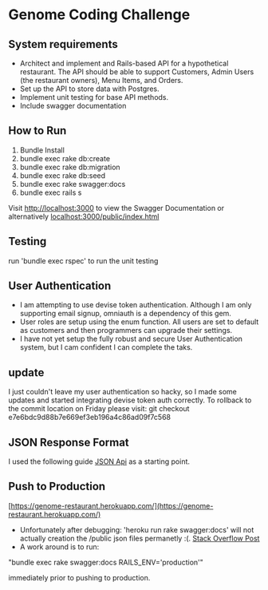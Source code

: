 # Genome Coding Challenge

## System requirements
- Architect and implement and Rails-based API for a hypothetical restaurant. The API should be able to support Customers, Admin Users (the restaurant owners), Menu Items, and Orders.
- Set up the API to store data with Postgres.
- Implement unit testing for base API methods.
- Include swagger documentation

##  How to Run

1. Bundle Install
2. bundle exec rake db:create
3. bundle exec rake db:migration
4. bundle exec rake db:seed
5. bundle exec rake swagger:docs
6. bundle exec rails s

Visit [http://localhost:3000](http://localhost:3000) to view the Swagger Documentation or alternatively [localhost:3000/public/index.html](localhost:3000/public/index.html)

## Testing

run 'bundle exec rspec' to run the unit testing

## User Authentication

- I am attempting to use devise token authentication. Although I am only supporting email signup, omniauth is a dependency of this gem.
- User roles are setup using the enum function. All users are set to default as customers and then programmers can upgrade their settings.
- I have not yet setup the fully robust and secure User Authentication system, but I cam confident I can complete the taks. 

update
------

I just couldn't leave my user authentication so hacky, so I made some updates and started integrating devise token auth correctly.
To rollback to the commit location on Friday please visit:
 git checkout e7e6bdc9d88b7e669ef3eb196a4c86ad09f7c568


## JSON Response Format

I used the following guide [JSON Api](http://jsonapi.org/format/) as a starting point.

## Push to Production

[https://genome-restaurant.herokuapp.com/](https://genome-restaurant.herokuapp.com/)
- Unfortunately after debugging:
'heroku run rake swagger:docs' will not actually creation the /public json files permanetly :(. 
[Stack Overflow Post](http://stackoverflow.com/questions/12123050/no-permanent-filesystem-for-heroku)
- A work around is to run:

"bundle exec rake swagger:docs RAILS_ENV='production'" 

immediately prior to pushing to production.